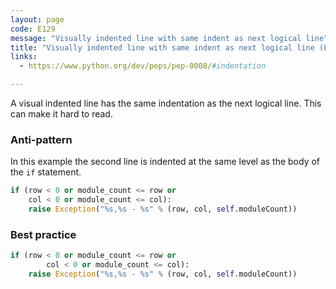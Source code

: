 ```yaml
---
layout: page
code: E129
message: "Visually indented line with same indent as next logical line"
title: "Visually indented line with same indent as next logical line (E129)"
links:
  - https://www.python.org/dev/peps/pep-0008/#indentation

---
```


A visual indented line has the same indentation as the next logical line. This can make it hard to read.

### Anti-pattern

In this example the second line is indented at the same level as the body of the `if` statement.

```python
if (row < 0 or module_count <= row or
    col < 0 or module_count <= col):
    raise Exception("%s,%s - %s" % (row, col, self.moduleCount))
```

### Best practice

```python
if (row < 0 or module_count <= row or
        col < 0 or module_count <= col):
    raise Exception("%s,%s - %s" % (row, col, self.moduleCount))
```
